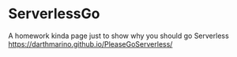 # ServerlessGo
A homework kinda page just to show why you should go Serverless
https://darthmarino.github.io/PleaseGoServerless/
